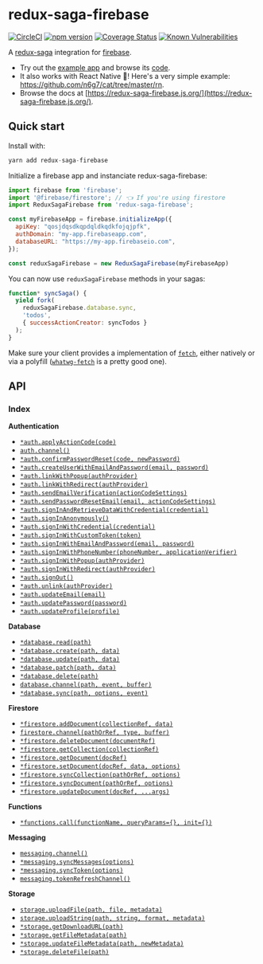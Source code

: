 # redux-saga-firebase
[![CircleCI](https://circleci.com/gh/n6g7/redux-saga-firebase.svg?style=svg)](https://circleci.com/gh/n6g7/redux-saga-firebase)
[![npm version](https://badge.fury.io/js/redux-saga-firebase.svg)](https://badge.fury.io/js/redux-saga-firebase)
[![Coverage Status](https://coveralls.io/repos/github/n6g7/redux-saga-firebase/badge.svg?branch=master)](https://coveralls.io/github/n6g7/redux-saga-firebase?branch=master)
[![Known Vulnerabilities](https://snyk.io/test/github/n6g7/redux-saga-firebase/badge.svg)](https://snyk.io/test/github/n6g7/redux-saga-firebase)


A [redux-saga](https://github.com/redux-saga/redux-saga/) integration for [firebase](https://firebase.google.com/).

- Try out the [example app](https://redux-saga-firebase.firebaseapp.com/) and browse its [code](https://github.com/n6g7/redux-saga-firebase/blob/master/example/).
- It also works with React Native 📱! Here's a very simple example: https://github.com/n6g7/cat/tree/master/rn.
- Browse the docs at [https://redux-saga-firebase.js.org/](https://redux-saga-firebase.js.org/).

## Quick start

Install with:

```js
yarn add redux-saga-firebase
```

Initialize a firebase app and instanciate redux-saga-firebase:

```js
import firebase from 'firebase';
import '@firebase/firestore'; // 👈 If you're using firestore
import ReduxSagaFirebase from 'redux-saga-firebase';

const myFirebaseApp = firebase.initializeApp({
  apiKey: "qosjdqsdkqpdqldkqdkfojqjpfk",
  authDomain: "my-app.firebaseapp.com",
  databaseURL: "https://my-app.firebaseio.com",
});

const reduxSagaFirebase = new ReduxSagaFirebase(myFirebaseApp)
```

You can now use `reduxSagaFirebase` methods in your sagas:

```js
function* syncSaga() {
  yield fork(
    reduxSagaFirebase.database.sync,
    'todos',
    { successActionCreator: syncTodos }
  );
}
```

Make sure your client provides a implementation of [`fetch`](https://developer.mozilla.org/en/docs/Web/API/Fetch_API), either natively or via a polyfill ([`whatwg-fetch`](https://www.npmjs.com/package/whatwg-fetch) is a pretty good one).

## API

### Index

**Authentication**

- [`*auth.applyActionCode(code)`](https://redux-saga-firebase.js.org/reference/auth#applyActionCode)
- [`auth.channel()`](https://redux-saga-firebase.js.org/reference/auth#channel)
- [`*auth.confirmPasswordReset(code, newPassword)`](https://redux-saga-firebase.js.org/reference/auth#confirmPasswordReset)
- [`*auth.createUserWithEmailAndPassword(email, password)`](https://redux-saga-firebase.js.org/reference/auth#createUserWithEmailAndPassword)
- [`*auth.linkWithPopup(authProvider)`](https://redux-saga-firebase.js.org/reference/auth#linkWithPopup)
- [`*auth.linkWithRedirect(authProvider)`](https://redux-saga-firebase.js.org/reference/auth#linkWithRedirect)
- [`*auth.sendEmailVerification(actionCodeSettings)`](https://redux-saga-firebase.js.org/reference/auth#sendEmailVerification)
- [`*auth.sendPasswordResetEmail(email, actionCodeSettings)`](https://redux-saga-firebase.js.org/reference/auth#sendPasswordResetEmail)
- [`*auth.signInAndRetrieveDataWithCredential(credential)`](https://redux-saga-firebase.js.org/reference/auth#signInAndRetrieveDataWithCredential)
- [`*auth.signInAnonymously()`](https://redux-saga-firebase.js.org/reference/auth#signInAnonymously)
- [`*auth.signInWithCredential(credential)`](https://redux-saga-firebase.js.org/reference/auth#signInWithCredential)
- [`*auth.signInWithCustomToken(token)`](https://redux-saga-firebase.js.org/reference/auth#signInWithCustomToken)
- [`*auth.signInWithEmailAndPassword(email, password)`](https://redux-saga-firebase.js.org/reference/auth#signInWithEmailAndPassword)
- [`*auth.signInWithPhoneNumber(phoneNumber, applicationVerifier)`](https://redux-saga-firebase.js.org/reference/auth#signInWithPhoneNumber)
- [`*auth.signInWithPopup(authProvider)`](https://redux-saga-firebase.js.org/reference/auth#signInWithPopup)
- [`*auth.signInWithRedirect(authProvider)`](https://redux-saga-firebase.js.org/reference/auth#signInWithRedirect)
- [`*auth.signOut()`](https://redux-saga-firebase.js.org/reference/auth#signOut)
- [`*auth.unlink(authProvider)`](https://redux-saga-firebase.js.org/reference/auth#unlink)
- [`*auth.updateEmail(email)`](https://redux-saga-firebase.js.org/reference/auth#updateEmail)
- [`*auth.updatePassword(password)`](https://redux-saga-firebase.js.org/reference/auth#updatePassword)
- [`*auth.updateProfile(profile)`](https://redux-saga-firebase.js.org/reference/auth#updateProfile)

**Database**

- [`*database.read(path)`](https://redux-saga-firebase.js.org/reference/database#read)
- [`*database.create(path, data)`](https://redux-saga-firebase.js.org/reference/database#create)
- [`*database.update(path, data)`](https://redux-saga-firebase.js.org/reference/database#update)
- [`*database.patch(path, data)`](https://redux-saga-firebase.js.org/reference/database#patch)
- [`*database.delete(path)`](https://redux-saga-firebase.js.org/reference/database#delete)
- [`database.channel(path, event, buffer)`](https://redux-saga-firebase.js.org/reference/database#channel)
- [`*database.sync(path, options, event)`](https://redux-saga-firebase.js.org/reference/database#sync)

**Firestore**

- [`*firestore.addDocument(collectionRef, data)`](https://redux-saga-firebase.js.org/reference/firestore#addDocument)
- [`firestore.channel(pathOrRef, type, buffer)`](https://redux-saga-firebase.js.org/reference/firestore#channel)
- [`*firestore.deleteDocument(documentRef)`](https://redux-saga-firebase.js.org/reference/firestore#deleteDocument)
- [`*firestore.getCollection(collectionRef)`](https://redux-saga-firebase.js.org/reference/firestore#getCollection)
- [`*firestore.getDocument(docRef)`](https://redux-saga-firebase.js.org/reference/firestore#getDocument)
- [`*firestore.setDocument(docRef, data, options)`](https://redux-saga-firebase.js.org/reference/firestore#setDocument)
- [`*firestore.syncCollection(pathOrRef, options)`](https://redux-saga-firebase.js.org/reference/firestore#syncCollection)
- [`*firestore.syncDocument(pathOrRef, options)`](https://redux-saga-firebase.js.org/reference/firestore#syncDocument)
- [`*firestore.updateDocument(docRef, ...args)`](https://redux-saga-firebase.js.org/reference/firestore#updateDocument)

**Functions**

- [`*functions.call(functionName, queryParams={}, init={})`](https://redux-saga-firebase.js.org/reference/functions#call)

**Messaging**

- [`messaging.channel()`](https://redux-saga-firebase.js.org/reference/messaging#channel)
- [`*messaging.syncMessages(options)`](https://redux-saga-firebase.js.org/reference/messaging#syncMessages)
- [`*messaging.syncToken(options)`](https://redux-saga-firebase.js.org/reference/messaging#syncToken)
- [`messaging.tokenRefreshChannel()`](https://redux-saga-firebase.js.org/reference/messaging#tokenRefreshChannel)

**Storage**

- [`storage.uploadFile(path, file, metadata)`](https://redux-saga-firebase.js.org/reference/storage#uploadFile)
- [`storage.uploadString(path, string, format, metadata)`](https://redux-saga-firebase.js.org/reference/storage#uploadString)
- [`*storage.getDownloadURL(path)`](https://redux-saga-firebase.js.org/reference/storage#getDownloadURL)
- [`*storage.getFileMetadata(path)`](https://redux-saga-firebase.js.org/reference/storage#getFileMetadata)
- [`*storage.updateFileMetadata(path, newMetadata)`](https://redux-saga-firebase.js.org/reference/storage#updateFileMetadata)
- [`*storage.deleteFile(path)`](https://redux-saga-firebase.js.org/reference/storage#deleteFile)
